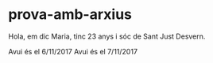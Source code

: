 ﻿# prova-amb-arxius

Hola, em dic Maria, tinc 23 anys i sóc de Sant Just Desvern.



Avui és el 6/11/2017
Avui és el 7/11/2017
